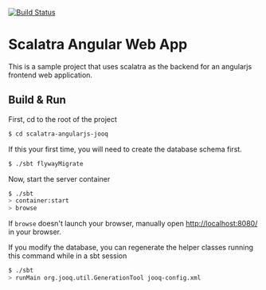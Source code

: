 [![Build Status](https://travis-ci.org/jonvallet/scalatra-angularjs-jooq.svg?branch=master)](https://travis-ci.org/jonvallet/scalatra-angularjs-jooq)
# Scalatra Angular Web App #
This is a sample project that uses scalatra as the backend for an angularjs
frontend web application.
## Build & Run ##
First, cd to the root of the project

```sh
$ cd scalatra-angularjs-jooq
```

If this your first time, you will need to create the database schema first.

```sh
$ ./sbt flywayMigrate
```

Now, start the server container
```sh
$ ./sbt
> container:start
> browse
```

If `browse` doesn't launch your browser, manually open [http://localhost:8080/](http://localhost:8080/) in your browser.

If you modify the database, you can regenerate the helper classes running this command while in a sbt session

```sh
$ ./sbt
> runMain org.jooq.util.GenerationTool jooq-config.xml
```